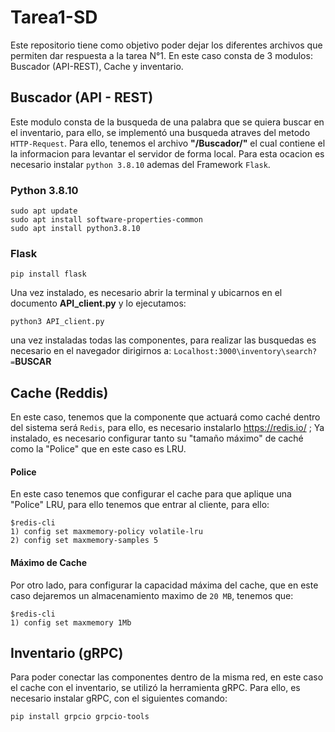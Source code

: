 # Tarea1-SD
Este repositorio tiene como objetivo poder dejar los diferentes archivos que permiten dar respuesta a la tarea N°1. En este caso consta de 3 modulos: Buscador (API-REST), Cache y inventario.




## Buscador (API - REST)
Este modulo consta de la busqueda de una palabra que se quiera buscar en el inventario, para ello, se implementó una busqueda atraves del metodo `HTTP-Request`.
Para ello, tenemos el archivo **"/Buscador/"** el cual contiene el la informacion para levantar el servidor de forma local. Para esta ocacion es necesario instalar `python 3.8.10`
ademas del Framework `Flask`.


### Python 3.8.10
```
sudo apt update
sudo apt install software-properties-common
sudo apt install python3.8.10
```
### Flask

```
pip install flask
```

Una vez instalado, es necesario abrir la terminal y ubicarnos en el documento **API_client.py** y lo ejecutamos:
```
python3 API_client.py
```
una vez instaladas todas las componentes, para realizar las busquedas es necesario en el navegador dirigirnos a: `Localhost:3000\inventory\search?=`**BUSCAR**


## Cache (Reddis)
En este caso, tenemos que la componente que actuará como caché dentro del sistema será `Redis`, para ello, es necesario instalarlo https://redis.io/ ; Ya instalado, es necesario configurar tanto su "tamaño máximo" de caché como la "Police" que en este caso es LRU.

#### Police
En este caso tenemos que configurar el cache para que aplique una "Police" LRU, para ello tenemos que entrar al cliente, para ello: 

```
$redis-cli
1) config set maxmemory-policy volatile-lru
2) config set maxmemory-samples 5
```

#### Máximo de Cache
Por otro lado, para configurar la capacidad máxima del cache, que en este caso dejaremos un almacenamiento maximo de `20 MB`, tenemos que:
```
$redis-cli
1) config set maxmemory 1Mb
```

## Inventario (gRPC)
Para poder conectar las componentes dentro de la misma red, en este caso el cache con el inventario, se utilizó la herramienta gRPC. Para ello, es necesario instalar gRPC, con el siguientes comando: 

```
pip install grpcio grpcio-tools
```














